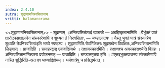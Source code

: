 ```yaml
---
index: 2.4.10
sutra: शूद्राणामनिरवसितानाम्‌
vritti: balamanorama
---
```


<<शूद्राणामनिरवसितानाम्>> - शूद्राणाम् ।अनिरवसित॑शब्दं व्याचष्टे — अबहिष्कृतानामिति ।यैर्भुक्तं पात्रं क्षारोदकप्रक्षालनेन संस्कारेणापि न शुध्यत ते निरवसिताः, — चण्डालादयः । यैस्तु भुक्तं पात्रं संस्कारेण शुध्यति तेऽनिरवसिताः॑इति भाष्ये स्पष्टम्य । शूद्राणामिति.त्रैवर्णिकेतरः शूद्रशब्देन विवक्षितः,अनिरवसिताना॑मिति लिङ्गात् । प्राग्वदिति । समाहरद्वन्द्व एकवदित्यर्थः । तक्षायस्कारमिति । तक्षाणश्च अयस्काराश्चेति विग्रहः ।अनिरवसिताना॑मित्यस्य प्रयोजनमाह — पात्रादिति । चण्डालमृतपा इति । #एतद्भुक्तपात्रस्य संस्कारेणापि नास्ति शुद्धिरिति-अत एव भाष्याद्विज्ञेयम् । धर्मशात्रेषु च प्रसिद्धमेतत् । 